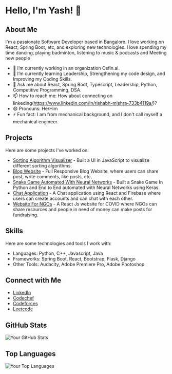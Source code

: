 # Hello, I'm Yash! 👋

## About Me
I'm a passionate Software Developer based in Bangalore. I love working on React, Spring Boot, etc, and exploring new technologies.
I love spending my time dancing, playing badminton, listening to music & podcasts and Meeting new people

- 🔭 I’m currently working in an organization Osfin.ai.
- 🌱 I’m currently learning Leadership, Strengthening my code design, and Improving my Coding Skills.
- 💬 Ask me about React, Spring Boot, Typescript, Leadership, Python, Competitive Programming, DSA.
- 📫 How to reach me: How about connecting on linkeding(https://www.linkedin.com/in/rishabh-mishra-733b4119a/)?
- 😄 Pronouns: He/Him
- ⚡ Fun fact: I am from mechanical background, and I don't call myself a mechanical engineer.

## Projects
Here are some projects I've worked on:

- [Sorting Algorithm Visualizer](https://51a0d46f-c933-4221-b023-ca90306f4b5c.e1-us-east-azure.choreoapps.dev/) - Built a UI in JavaScript to visualize different sorting algorithms.
- [Blog Website](https://rishabhpndt.pythonanywhere.com/) - Full Responsive Blog Website, where users can share post, write comments, like posts, etc.
- [Snake Game Automated With Neural Networks](https://www.linkedin.com/posts/rishabh-mishra-733b4119a_snake-deeplearning-snakegame-activity-6678868820586758144-jBoE) - Built a Snake Game In Python and End to End automated with Neural Networks using Keras.
- [Chat Application](https://chat-app-rishabh.web.app/) - A Chat application using React and Firebase where users can create accounts and can chat with each other.
- [Website For NGOs](https://www.ekaaksh.com) - A React Js website for COVID where NGOs can share resources and people in need of money can make posts for fundraising.

## Skills
Here are some technologies and tools I work with:

- Languages: Python, C++, Javascript, Java
- Frameworks: Spring Boot, React, Bootstrap, Flask, Django
- Other Tools: Audacity, Adobe Premiere Pro, Adobe Photoshop

## Connect with Me
- [LinkedIn](https://www.linkedin.com/in/rishabh-mishra-733b4119a/)
- [Codechef](https://www.codechef.com/users/rishabhpndt)
- [Codeforces](https://codeforces.com/profile/Rishabhpndt)
- [Leetcode](https://leetcode.com/rishabhpndt/)


## GitHub Stats
![Your GitHub Stats](https://github-readme-stats.vercel.app/api?username=RishabhMishra19&show_icons=true&theme=dark)

## Top Languages
![Your Top Languages](https://github-readme-stats.vercel.app/api/top-langs/?username=RishabhMishra19&layout=compact&theme=dark)
